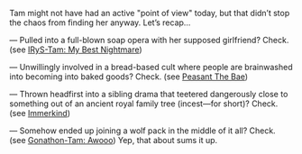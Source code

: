 Tam might not have had an active "point of view" today, but that didn’t stop the chaos from finding her anyway. Let’s recap…

— Pulled into a full-blown soap opera with her supposed girlfriend? Check. 
(see [IRyS-Tam: My Best Nightmare](#edge:irys-kronii-right-2-left-2))

— Unwillingly involved in a bread-based cult where people are brainwashed into becoming into baked goods? Check.
(see [Peasant The Bae](#node:bae))

— Thrown headfirst into a sibling drama that teetered dangerously close to something out of an ancient royal family tree (incest—for short)? Check.
(see [Immerkind](#node:cecilia))

— Somehow ended up joining a wolf pack in the middle of it all? Check.
(see [Gonathon-Tam: Awooo](#edge:kronii-gigi-right-2-bottom-1))
Yep, that about sums it up.